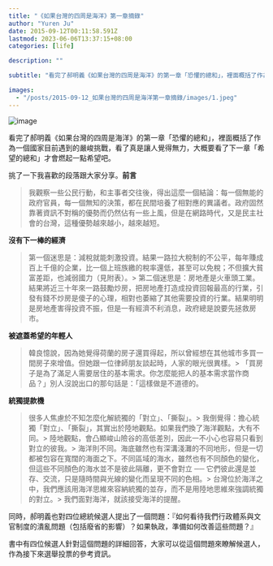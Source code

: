 ```yaml
---
title: "《如果台灣的四周是海洋》第一章摘錄"
author: "Yuren Ju"
date: 2015-09-12T00:11:58.591Z
lastmod: 2023-06-06T13:37:15+08:00
categories: [life]

description: ""

subtitle: "看完了郝明義《如果台灣的四周是海洋》的第一章「恐懼的總和」，裡面概括了作為一個國家目前遇到的嚴峻挑戰，看了真是讓人覺得無力，大概要看了下一章「希望的總和」才會燃起一點希望吧。"

images:
  - "/posts/2015-09-12_如果台灣的四周是海洋第一章摘錄/images/1.jpeg"
---
```


![image](/posts/2015-09-12_如果台灣的四周是海洋第一章摘錄/images/1.jpeg#layoutTextWidth)

看完了郝明義《如果台灣的四周是海洋》的第一章「恐懼的總和」，裡面概括了作為一個國家目前遇到的嚴峻挑戰，看了真是讓人覺得無力，大概要看了下一章「希望的總和」才會燃起一點希望吧。

挑了一下我喜歡的段落跟大家分享。**前言**

> 我觀察一些公民行動，和主事者交往後，得出這麼一個結論：每一個無能的政府官員，每一個無知的決策，都在民間培養了相對應的異議者。政府固然靠著資訊不對稱的優勢而仍然佔有一些上風，但是在網路時代，又是民主社會的台灣，這種優勢越來越小，越來越短。

**沒有下一棒的經濟**

> 第一個迷思是：減稅就能刺激投資。結果一路拉大稅制的不公平，每年賺成百上千億的企業，比一個上班族繳的稅率還低，甚至可以免稅；不但擴大貧富差距，也減弱國力（見附表）。> 第二個迷思是：房地產是火車頭工業。結果將近三十年來一路鼓勵炒房，把房地產打造成投資回報最高的行業，引發有錢不炒房是傻子的心理，相對也萎縮了其他需要投資的行業。結果明明是房地產害得投資不振，但是一有經濟不利消息，政府總是說要先拯救房市。

**被遮蓋希望的年輕人**

> 韓良憶說，因為她覺得荷蘭的房子還買得起，所以曾經想在其他城市多買一間房子來增值。但她跟一位律師朋友談起時，人家的眼光很異樣。> 「買房子是為了滿足人需要居住的基本需求。你怎麼能把人的基本需求當作商品？」別人沒說出口的那句話是：「這樣做是不道德的。

**統獨提款機**

> 很多人焦慮於不知怎麼化解統獨的「對立」、「撕裂」。> 我倒覺得：擔心統獨「對立」、「撕裂」，其實出於陸地觀點。如果我們換了海洋觀點，大有不同。> 陸地觀點，會凸顯峻山險谷的高低差別，因此一不小心也容易只看到對立的彼我。> 海洋則不同。海底雖然也有深溝淺灘的不同地形，但是一切都被包容在寬闊的海面之下。不同區域的海水，雖然也有不同顏色的變化，但這些不同顏色的海水並不是彼此隔離，更不會對立 ── 它們彼此還是並存、交流，只是隨時間與光線的變化而呈現不同的色相。> 台灣位於海洋之中，我們應該用海洋思維來容納統獨的並存，而不是用陸地思維來強調統獨的對立。> 我們面對海洋，就該接受海洋的提醒。

同時，郝明義也對四位總統候選人提出了一個問題：『如何看待我們行政體系與文官制度的潰亂問題（包括廢省的影響）？如果執政，準備如何改善這些問題？』

書中有四位候選人針對這個問題的詳細回答，大家可以從這個問題來瞭解候選人，作為接下來選舉投票的參考資訊。
